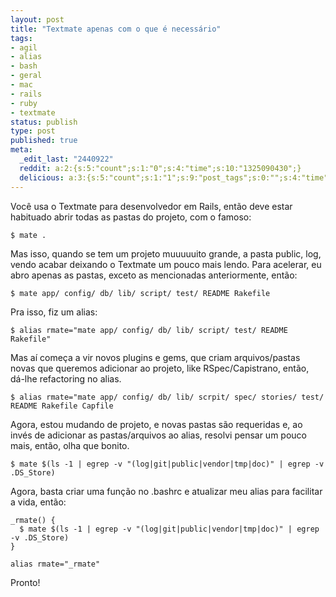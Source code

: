 ```yaml
---
layout: post
title: "Textmate apenas com o que é necessário"
tags:
- agil
- alias
- bash
- geral
- mac
- rails
- ruby
- textmate
status: publish
type: post
published: true
meta:
  _edit_last: "2440922"
  reddit: a:2:{s:5:"count";s:1:"0";s:4:"time";s:10:"1325090430";}
  delicious: a:3:{s:5:"count";s:1:"1";s:9:"post_tags";s:0:"";s:4:"time";s:10:"1297446887";}
---
```

Você usa o Textmate para desenvolvedor em Rails, então deve estar habituado abrir todas as pastas do projeto, com o famoso:

	$ mate .

Mas isso, quando se tem um projeto muuuuuito grande, a pasta public, log, vendo acabar deixando o Textmate um pouco mais lendo. Para acelerar, eu abro apenas as pastas, exceto as mencionadas anteriormente, então:

	$ mate app/ config/ db/ lib/ script/ test/ README Rakefile

Pra isso, fiz um alias:

	$ alias rmate="mate app/ config/ db/ lib/ script/ test/ README Rakefile"

Mas aí começa a vir novos plugins e gems, que criam arquivos/pastas novas que queremos adicionar ao projeto, like RSpec/Capistrano, então, dá-lhe refactoring no alias.

	$ alias rmate="mate app/ config/ db/ lib/ scrpit/ spec/ stories/ test/ README Rakefile Capfile

Agora, estou mudando de projeto, e novas pastas são requeridas e, ao invés de adicionar as pastas/arquivos ao alias, resolvi pensar um pouco mais, então, olha que bonito.

	$ mate $(ls -1 | egrep -v "(log|git|public|vendor|tmp|doc)" | egrep -v .DS_Store)

Agora, basta criar uma função no .bashrc e atualizar meu alias para facilitar a vida, então:

	_rmate() {
	  $ mate $(ls -1 | egrep -v "(log|git|public|vendor|tmp|doc)" | egrep -v .DS_Store)
	}

	alias rmate="_rmate"

Pronto!
